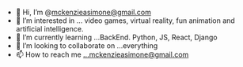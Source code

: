 - 👋 Hi, I’m @mckenzieasimone@gmail.com
- 👀 I’m interested in ... video games, virtual reality, fun animation and artificial intelligence.
- 🌱 I’m currently learning ...BackEnd. Python, JS, React, Django
- 💞️ I’m looking to collaborate on ...everything
- 📫 How to reach me ...mckenzieasimone@gmail.com

<!---
mckenzieasimone/mckenzieasimone is a ✨ special ✨ repository because its `README.md` (this file) appears on your GitHub profile.
You can click the Preview link to take a look at your changes.
--->
